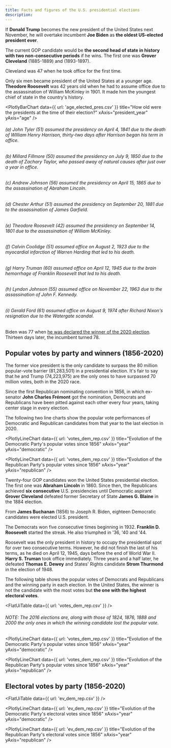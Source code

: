 ```yaml
---
title: Facts and figures of the U.S. presidential elections
description: 
---
```


If **Donald Trump** becomes the new president of the United States next November, he will overtake incumbent **Joe Biden** as **the oldest US-elected president ever**.

The current GOP candidate would be **the second head of state in history with two non-consecutive periods** if he wins. The first one was **Grover Cleveland** (1885-1889) and (1893-1897).

Cleveland was 47 when he took office for the first time. 

Only six men became president of the United States at a younger age. **Theodore Roosevelt** was 42 years old when he had to assume office due to the assassination of William McKinley in 1901. It made him the youngest chief of state in the country's history.

<PlotlyBarChart
  data={{
    url: 'age_elected_pres.csv'
  }}
  title="How old were the presidents at the time of their election?"
  xAxis="president_year"
  yAxis="age"
/>
###### *(a) John Tyler (51) assumed the presidency on April 4, 1841 due to the death of WIlliam Henry Harrison, thirty-two days after Harrison began his term in office.*
###### *(b) Millard Fillmore (50) assumed the presidency on July 9, 1850 due to the death of Zachary Taylor, who passed away of natural causes after just over a year in office.*
###### *(c) Andrew Johnson (56) assumed the presidency on April 15, 1865 due to the assassination of Abraham Lincoln.*
###### *(d) Chester Arthur (51) assumed the presidency on September 20, 1881 due to the assassination of James Garfield.*
###### *(e) Theodore Roosevelt (42) assumed the presidency on September 14, 1801 due to the assassination of William McKinley.*
###### *(f) Calvin Coolidge (51) assumed office on August 2, 1923 due to the myocardial infarction of Warren Harding that led to his death.*
###### *(g) Harry Truman (60) assumed office on April 12, 1945 due to the brain hemorrhage of Franklin Roosevelt that led to his death.*
###### *(h) Lyndon Johnson (55) assumed office on November 22, 1963 due to the assassination of John F. Kennedy.*
###### *(i) Gerald Ford (61) assumed office on August 9, 1974 after Richard Nixon's resignation due to the Watergate scandal.*

Biden was 77 when [he was declared the winner of the 2020 election](https://apnews.com/article/joe-biden-wins-white-house-ap-fd58df73aa677acb74fce2a69adb71f9). Thirteen days later, the incumbent turned 78.

## Popular votes by party and winners (1856-2020)

The former vice president is the only candidate to surpass the 80 million popular-vote barrier (81,283,501) in a presidential election. It's fair to say that he and Trump (74,223,975) are the only ones to have surpassed 70 million votes, both in the 2020 race.

Since the first Republican nominating convention in 1856, in which ex-senator **John Charles Frémont** got the nomination, Democrats and Republicans have been pitted against each other every four years, taking center stage in every election.

The following two line charts show the popular vote performances of Democratic and Republican candidates from that year to the last election in 2020.

<PlotlyLineChart
  data={{
    url: 'votes_dem_rep.csv'
  }}
  title="Evolution of the Democratic Party's popular votes since 1856"
  xAxis="year"
  yAxis="democratic"
/>

<PlotlyLineChart
  data={{
    url: 'votes_dem_rep.csv'
  }}
  title="Evolution of the Republican Party's popular votes since 1856"
  xAxis="year"
  yAxis="republican"
/>

Twenty-four GOP candidates won the United States presidential election. The first one was **Abraham Lincoln** in 1860. Since then, the Republicans achieved **six consecutive** U.S. presidencies until Democratic aspirant **Grover Cleveland** defeated former Secretary of State **James G. Blaine** in the 1884 election.

From **James Buchanan** (1856) to Joseph R. Biden, eighteen Democratic candidates were elected U.S. president.

The Democrats won five consecutive times beginning in 1932. **Franklin D. Roosevelt** started the streak. He also triumphed in '36, '40 and '44. 

Roosevelt was the only president in history to occupy the presidential spot for over two consecutive terms. However, he did not finish the last of his terms, as he died on April 12, 1945, days before the end of World War II. **Harry S. Truman** took office immediately. Three years and a half later, he defeated **Thomas E. Dewey** and States' Rights candidate **Strom Thurmond** in the election of 1948.

The following table shows the popular votes of Democrats and Republicans and the winning party in each election. In the United States, the winner is not the candidate with the most votes but **the one with the highest electoral votes**.

<FlatUiTable data={{ url: 'votes_dem_rep.csv' }} />
###### *NOTE: The 2016 elections are, along with those of 1824, 1876, 1888 and 2000 the only ones in which the winning candidate lost the popular vote.*

<PlotlyLineChart
  data={{
    url: 'votes_dem_rep.csv'
  }}
  title="Evolution of the Democratic Party's popular votes since 1856"
  xAxis="year"
  yAxis="democratic"
/>

<PlotlyLineChart
  data={{
    url: 'votes_dem_rep.csv'
  }}
  title="Evolution of the Republican Party's popular votes since 1856"
  xAxis="year"
  yAxis="republican"
/>

## Electoral votes by party (1856-2020)

<FlatUiTable data={{ url: 'ev_dem_rep.csv' }} />

<PlotlyLineChart
  data={{
    url: 'ev_dem_rep.csv'
  }}
  title="Evolution of the Democratic Party's electoral votes since 1856"
  xAxis="year"
  yAxis="democratic"
/>

<PlotlyLineChart
  data={{
    url: 'ev_dem_rep.csv'
  }}
  title="Evolution of the Republican Party's electoral votes since 1856"
  xAxis="year"
  yAxis="republican"
/>
